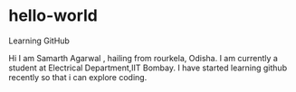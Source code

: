 # hello-world
Learning GitHub

Hi I am Samarth Agarwal , hailing from rourkela, Odisha.
I am currently a student at Electrical Department,IIT Bombay. 
I have started learning github recently so that i can explore coding.

